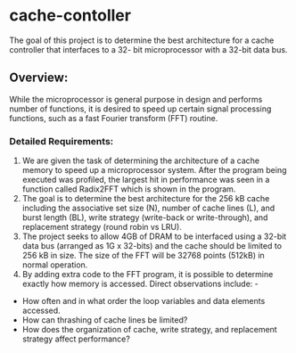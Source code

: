 # cache-contoller
The goal of this project is to determine the best architecture for a cache controller that interfaces to a 32- bit microprocessor with a 32-bit data bus.

## Overview:
While the microprocessor is general purpose in design and performs number of functions, it is desired to speed up certain signal processing functions, such as a fast Fourier transform (FFT) routine.

### Detailed Requirements:
1. We are given the task of determining the architecture of a cache memory to speed up a microprocessor system. After the program being executed was profiled, the largest hit in performance was seen in a function called Radix2FFT which is shown in the program.
2. The goal is to determine the best architecture for the 256 kB cache including the associative set size (N), number of cache lines (L), and burst length (BL), write strategy (write-back or write-through), and replacement strategy (round robin vs LRU).
3. The project seeks to allow 4GB of DRAM to be interfaced using a 32-bit data bus (arranged as 1G x 32-bits) and the cache should be limited to 256 kB in size. The size of the FFT will be 32768 points (512kB) in normal operation.
4. By adding extra code to the FFT program, it is possible to determine exactly how memory is accessed. Direct observations include: -

* How often and in what order the loop variables and data elements accessed.
* How can thrashing of cache lines be limited?
* How does the organization of cache, write strategy, and replacement strategy affect performance?
